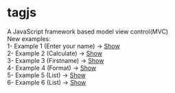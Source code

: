 # tagjs
A JavaScript framework based model view control(MVC)<br>
New examples:<br>
1- Example 1 (Enter your name) -> <a href="https://cdn.rawgit.com/tagjs/tagjs/master/Examples/Enter%20your%20name.html">Show</a><br>
2- Example 2 (Calculate) -> <a href="https://cdn.rawgit.com/tagjs/tagjs/master/Examples/Calculate.html">Show</a><br>
3- Example 3 (Firstname) -> <a href="https://cdn.rawgit.com/tagjs/tagjs/master/Examples/Firstname%20Lastname.html">Show</a><br>
4- Example 4 (Format) -> <a href="https://cdn.rawgit.com/tagjs/tagjs/master/Examples/Format%20Example.html">Show</a><br>
5- Example 5 (List) -> <a href="https://cdn.rawgit.com/tagjs/tagjs/master/Examples/List%20Example.html">Show</a><br>
6- Example 6 (List) -> <a href="https://cdn.rawgit.com/tagjs/tagjs/master/Examples/List%20Example.html">Show</a><br>

